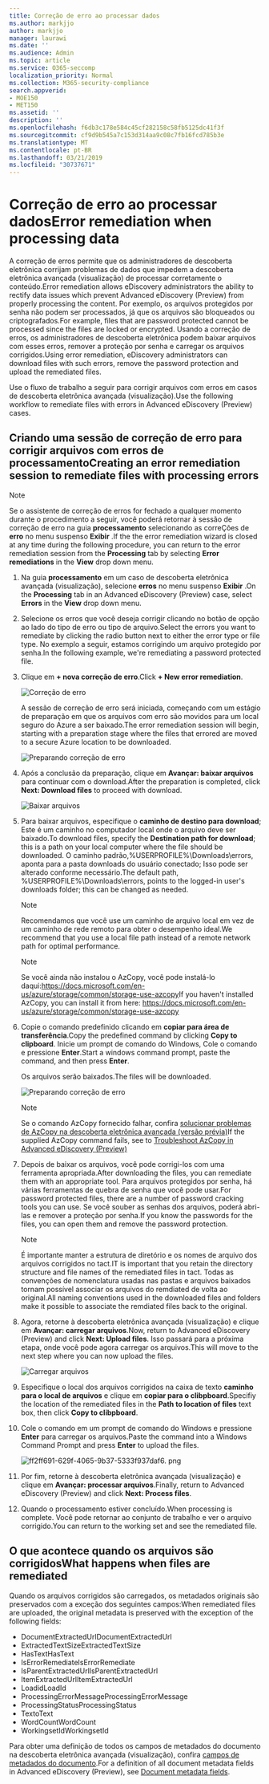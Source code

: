 ```yaml
---
title: Correção de erro ao processar dados
ms.author: markjjo
author: markjjo
manager: laurawi
ms.date: ''
ms.audience: Admin
ms.topic: article
ms.service: O365-seccomp
localization_priority: Normal
ms.collection: M365-security-compliance
search.appverid:
- MOE150
- MET150
ms.assetid: ''
description: ''
ms.openlocfilehash: f6db3c178e584c45cf282158c58fb5125dc41f3f
ms.sourcegitcommit: cf9d9b545a7c153d314aa9c08c7fb16fcd785b3e
ms.translationtype: MT
ms.contentlocale: pt-BR
ms.lasthandoff: 03/21/2019
ms.locfileid: "30737671"
---
```

# <a name="error-remediation-when-processing-data"></a><span data-ttu-id="4c18a-102">Correção de erro ao processar dados</span><span class="sxs-lookup"><span data-stu-id="4c18a-102">Error remediation when processing data</span></span>

<span data-ttu-id="4c18a-103">A correção de erros permite que os administradores de descoberta eletrônica corrijam problemas de dados que impedem a descoberta eletrônica avançada (visualização) de processar corretamente o conteúdo.</span><span class="sxs-lookup"><span data-stu-id="4c18a-103">Error remediation allows eDiscovery administrators the ability to rectify data issues which prevent Advanced eDiscovery (Preview) from properly processing the content.</span></span> <span data-ttu-id="4c18a-104">Por exemplo, os arquivos protegidos por senha não podem ser processados, já que os arquivos são bloqueados ou criptografados.</span><span class="sxs-lookup"><span data-stu-id="4c18a-104">For example, files that are password protected cannot be processed since the files are locked or encrypted.</span></span> <span data-ttu-id="4c18a-105">Usando a correção de erros, os administradores de descoberta eletrônica podem baixar arquivos com esses erros, remover a proteção por senha e carregar os arquivos corrigidos.</span><span class="sxs-lookup"><span data-stu-id="4c18a-105">Using error remediation, eDiscovery administrators can download files with such errors, remove the password protection and upload the remediated files.</span></span>

<span data-ttu-id="4c18a-106">Use o fluxo de trabalho a seguir para corrigir arquivos com erros em casos de descoberta eletrônica avançada (visualização).</span><span class="sxs-lookup"><span data-stu-id="4c18a-106">Use the following workflow to remediate files with errors in Advanced eDiscovery (Preview) cases.</span></span>

## <a name="creating-an-error-remediation-session-to-remediate-files-with-processing-errors"></a><span data-ttu-id="4c18a-107">Criando uma sessão de correção de erro para corrigir arquivos com erros de processamento</span><span class="sxs-lookup"><span data-stu-id="4c18a-107">Creating an error remediation session to remediate files with processing errors</span></span>

>[!NOTE]
><span data-ttu-id="4c18a-108">Se o assistente de correção de erros for fechado a qualquer momento durante o procedimento a seguir, você poderá retornar à sessão de correção de erro na guia **processamento** selecionando as correÇões de **erro** no menu suspenso **Exibir** .</span><span class="sxs-lookup"><span data-stu-id="4c18a-108">If the the error remediation wizard is closed at any time during the following procedure, you can return to the error remediation session from the **Processing** tab by selecting **Error remediations** in the **View** drop down menu.</span></span>

1. <span data-ttu-id="4c18a-109">Na guia **processamento** em um caso de descoberta eletrônica avançada (visualização), selecione **erros** no menu suspenso **Exibir** .</span><span class="sxs-lookup"><span data-stu-id="4c18a-109">On the **Processing** tab in an Advanced eDiscovery (Preview) case, select **Errors** in the **View** drop down menu.</span></span>

2. <span data-ttu-id="4c18a-110">Selecione os erros que você deseja corrigir clicando no botão de opção ao lado do tipo de erro ou tipo de arquivo.</span><span class="sxs-lookup"><span data-stu-id="4c18a-110">Select the errors you want to remediate by clicking the radio button next to either the error type or file type.</span></span>  <span data-ttu-id="4c18a-111">No exemplo a seguir, estamos corrigindo um arquivo protegido por senha.</span><span class="sxs-lookup"><span data-stu-id="4c18a-111">In the following example, we're remediating a password protected file.</span></span>

3. <span data-ttu-id="4c18a-112">Clique em **+ nova correção de erro**.</span><span class="sxs-lookup"><span data-stu-id="4c18a-112">Click **+ New error remediation**.</span></span>

    ![Correção de erro](../media/8c2faf1a-834b-44fc-b418-6a18aed8b81a.png)

    <span data-ttu-id="4c18a-114">A sessão de correção de erro será iniciada, começando com um estágio de preparação em que os arquivos com erro são movidos para um local seguro do Azure a ser baixado.</span><span class="sxs-lookup"><span data-stu-id="4c18a-114">The error remediation session will begin, starting with a preparation stage where the files that errored are moved to a secure Azure location to be downloaded.</span></span>

    ![Preparando correção de erro](../media/390572ec-7012-47c4-a6b6-4cbb5649e8a8.png)

4. <span data-ttu-id="4c18a-116">Após a conclusão da preparação, clique em **Avançar: baixar arquivos** para continuar com o download.</span><span class="sxs-lookup"><span data-stu-id="4c18a-116">After the preparation is completed, click **Next: Download files** to proceed with download.</span></span>

    ![Baixar arquivos](../media/6ac04b09-8e13-414a-9e24-7c75ba586363.png)

5. <span data-ttu-id="4c18a-118">Para baixar arquivos, especifique o **caminho de destino para download**; Este é um caminho no computador local onde o arquivo deve ser baixado.</span><span class="sxs-lookup"><span data-stu-id="4c18a-118">To download files, specify the **Destination path for download**; this is a path on your local computer where the file should be downloaded.</span></span>  <span data-ttu-id="4c18a-119">O caminho padrão,%USERPROFILE%\Downloads\errors, aponta para a pasta downloads do usuário conectado; Isso pode ser alterado conforme necessário.</span><span class="sxs-lookup"><span data-stu-id="4c18a-119">The default path, %USERPROFILE%\Downloads\errors, points to the logged-in user's downloads folder; this can be changed as needed.</span></span>

    >[!NOTE]
    ><span data-ttu-id="4c18a-120">Recomendamos que você use um caminho de arquivo local em vez de um caminho de rede remoto para obter o desempenho ideal.</span><span class="sxs-lookup"><span data-stu-id="4c18a-120">We recommend that you use a local file path instead of a remote network path for optimal performance.</span></span>

    > [!NOTE]
    > <span data-ttu-id="4c18a-121">Se você ainda não instalou o AzCopy, você pode instalá-lo daqui:https://docs.microsoft.com/en-us/azure/storage/common/storage-use-azcopy</span><span class="sxs-lookup"><span data-stu-id="4c18a-121">If you haven't installed AzCopy, you can install it from here: https://docs.microsoft.com/en-us/azure/storage/common/storage-use-azcopy</span></span>

6. <span data-ttu-id="4c18a-122">Copie o comando predefinido clicando em **copiar para área de transferência**.</span><span class="sxs-lookup"><span data-stu-id="4c18a-122">Copy the predefined command by clicking **Copy to clipboard**.</span></span> <span data-ttu-id="4c18a-123">Inicie um prompt de comando do Windows, Cole o comando e pressione **Enter**.</span><span class="sxs-lookup"><span data-stu-id="4c18a-123">Start a windows command prompt, paste the command, and then press **Enter**.</span></span>  

    <span data-ttu-id="4c18a-124">Os arquivos serão baixados.</span><span class="sxs-lookup"><span data-stu-id="4c18a-124">The files will be downloaded.</span></span>

    ![Preparando correção de erro](../media/f364ab4d-31c5-4375-b69f-650f694a2f69.png)

    > [!NOTE]
    > <span data-ttu-id="4c18a-126">Se o comando AzCopy fornecido falhar, confira [solucionar problemas de AzCopy na descoberta eletrônica avançada (versão prévia)](troubleshooting-azcopy.md)</span><span class="sxs-lookup"><span data-stu-id="4c18a-126">If the supplied AzCopy command fails, see to [Troubleshoot AzCopy in Advanced eDiscovery (Preview)](troubleshooting-azcopy.md)</span></span>

7. <span data-ttu-id="4c18a-127">Depois de baixar os arquivos, você pode corrigi-los com uma ferramenta apropriada.</span><span class="sxs-lookup"><span data-stu-id="4c18a-127">After downloading the files, you can remediate them with an appropriate tool.</span></span> <span data-ttu-id="4c18a-128">Para arquivos protegidos por senha, há várias ferramentas de quebra de senha que você pode usar.</span><span class="sxs-lookup"><span data-stu-id="4c18a-128">For password protected files, there are a number of password cracking tools you can use.</span></span> <span data-ttu-id="4c18a-129">Se você souber as senhas dos arquivos, poderá abri-las e remover a proteção por senha.</span><span class="sxs-lookup"><span data-stu-id="4c18a-129">If you know the passwords for the files, you can open them and remove the password protection.</span></span>
    > [!NOTE]
    > <span data-ttu-id="4c18a-130">É importante manter a estrutura de diretório e os nomes de arquivo dos arquivos corrigidos no tact.</span><span class="sxs-lookup"><span data-stu-id="4c18a-130">IT is important that you retain the directory structure and file names of the remediated files in tact.</span></span>  <span data-ttu-id="4c18a-131">Todas as convenções de nomenclatura usadas nas pastas e arquivos baixados tornam possível associar os arquivos do remdiated de volta ao original.</span><span class="sxs-lookup"><span data-stu-id="4c18a-131">All naming conventions used in the downloaded files and folders make it possible to associate the remdiated files back to the original.</span></span>

8. <span data-ttu-id="4c18a-132">Agora, retorne à descoberta eletrônica avançada (visualização) e clique em **Avançar: carregar arquivos**.</span><span class="sxs-lookup"><span data-stu-id="4c18a-132">Now, return to Advanced eDiscovery (Preview) and click **Next: Upload files**.</span></span>  <span data-ttu-id="4c18a-133">Isso passará para a próxima etapa, onde você pode agora carregar os arquivos.</span><span class="sxs-lookup"><span data-stu-id="4c18a-133">This will move to the next step where you can now upload the files.</span></span>

    ![Carregar arquivos](../media/af3d8617-1bab-4ecd-8de0-22e53acba240.png)

9. <span data-ttu-id="4c18a-135">Especifique o local dos arquivos corrigidos na caixa de texto **caminho para o local de arquivos** e clique em **copiar para o clibpboard**.</span><span class="sxs-lookup"><span data-stu-id="4c18a-135">Specifiy the location of the remediated files in the **Path to location of files** text box, then click **Copy to clibpboard**.</span></span>

10. <span data-ttu-id="4c18a-136">Cole o comando em um prompt de comando do Windows e pressione **Enter** para carregar os arquivos.</span><span class="sxs-lookup"><span data-stu-id="4c18a-136">Paste the command into a Windows Command Prompt and press **Enter** to upload the files.</span></span>

    ![ff2ff691-629f-4065-9b37-5333f937daf6. png](../media/ff2ff691-629f-4065-9b37-5333f937daf6.png)

11. <span data-ttu-id="4c18a-138">Por fim, retorne à descoberta eletrônica avançada (visualização) e clique em **Avançar: processar arquivos**.</span><span class="sxs-lookup"><span data-stu-id="4c18a-138">Finally, return to Advanced eDiscovery (Preview) and click **Next: Process files**.</span></span>

12. <span data-ttu-id="4c18a-139">Quando o processamento estiver concluído.</span><span class="sxs-lookup"><span data-stu-id="4c18a-139">When processing is complete.</span></span>  <span data-ttu-id="4c18a-140">Você pode retornar ao conjunto de trabalho e ver o arquivo corrigido.</span><span class="sxs-lookup"><span data-stu-id="4c18a-140">You can return to the working set and see the remediated file.</span></span>

## <a name="what-happens-when-files-are-remediated"></a><span data-ttu-id="4c18a-141">O que acontece quando os arquivos são corrigidos</span><span class="sxs-lookup"><span data-stu-id="4c18a-141">What happens when files are remediated</span></span>

<span data-ttu-id="4c18a-142">Quando os arquivos corrigidos são carregados, os metadados originais são preservados com a exceção dos seguintes campos:</span><span class="sxs-lookup"><span data-stu-id="4c18a-142">When remediated files are uploaded, the original metadata is preserved with the exception of the following fields:</span></span> 

- <span data-ttu-id="4c18a-143">DocumentExtractedUrl</span><span class="sxs-lookup"><span data-stu-id="4c18a-143">DocumentExtractedUrl</span></span>
- <span data-ttu-id="4c18a-144">ExtractedTextSize</span><span class="sxs-lookup"><span data-stu-id="4c18a-144">ExtractedTextSize</span></span>
- <span data-ttu-id="4c18a-145">HasText</span><span class="sxs-lookup"><span data-stu-id="4c18a-145">HasText</span></span>
- <span data-ttu-id="4c18a-146">IsErrorRemediate</span><span class="sxs-lookup"><span data-stu-id="4c18a-146">IsErrorRemediate</span></span>
- <span data-ttu-id="4c18a-147">IsParentExtractedUrl</span><span class="sxs-lookup"><span data-stu-id="4c18a-147">IsParentExtractedUrl</span></span>
- <span data-ttu-id="4c18a-148">ItemExtractedUrl</span><span class="sxs-lookup"><span data-stu-id="4c18a-148">ItemExtractedUrl</span></span>
- <span data-ttu-id="4c18a-149">Loadid</span><span class="sxs-lookup"><span data-stu-id="4c18a-149">LoadId</span></span>
- <span data-ttu-id="4c18a-150">ProcessingErrorMessage</span><span class="sxs-lookup"><span data-stu-id="4c18a-150">ProcessingErrorMessage</span></span>
- <span data-ttu-id="4c18a-151">ProcessingStatus</span><span class="sxs-lookup"><span data-stu-id="4c18a-151">ProcessingStatus</span></span>
- <span data-ttu-id="4c18a-152">Texto</span><span class="sxs-lookup"><span data-stu-id="4c18a-152">Text</span></span>
- <span data-ttu-id="4c18a-153">WordCount</span><span class="sxs-lookup"><span data-stu-id="4c18a-153">WordCount</span></span>
- <span data-ttu-id="4c18a-154">WorkingsetId</span><span class="sxs-lookup"><span data-stu-id="4c18a-154">WorkingsetId</span></span>

<span data-ttu-id="4c18a-155">Para obter uma definição de todos os campos de metadados do documento na descoberta eletrônica avançada (visualização), confira [campos de metadados do documento](document-metadata-fields.md).</span><span class="sxs-lookup"><span data-stu-id="4c18a-155">For a definition of all document metadata fields in Advanced eDiscovery (Preview), see [Document metadata fields](document-metadata-fields.md).</span></span>